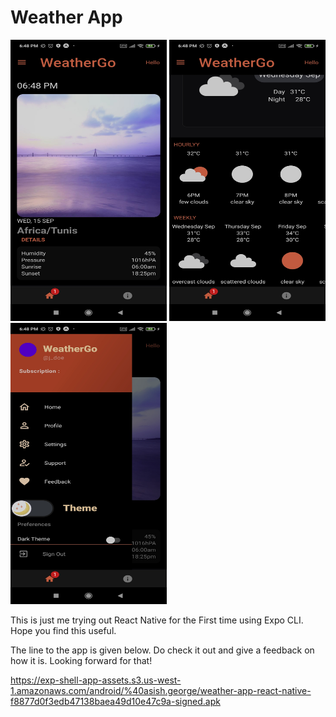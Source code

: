 # Weather App

<p  float="left" text-align = "justify">
  <img src="./1.jpg" width="250" height = "450"/>
  <img src="./2.jpg" width="250" height = "450" /> 
  <img src="./3.jpg" width="250" height = "450" />
</p> 


This is just me trying out React Native for the First time using Expo CLI. 
Hope you find this useful. 

The line to the app is given below. Do check it out and give a feedback on how it is. Looking forward for that!

https://exp-shell-app-assets.s3.us-west-1.amazonaws.com/android/%40asish.george/weather-app-react-native-f8877d0f3edb47138baea49d10e47c9a-signed.apk

